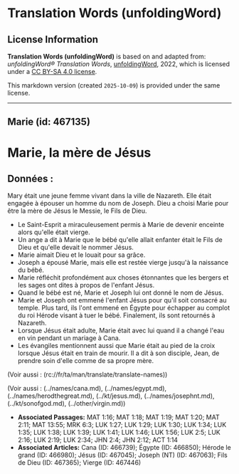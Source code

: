 # Translation Words (unfoldingWord)

## License Information

**Translation Words (unfoldingWord)** is based on and adapted from: _unfoldingWord® Translation Words_, [unfoldingWord](https://unfoldingword.org/utw), 2022, which is licensed under a [CC BY-SA 4.0 license](https://creativecommons.org/licenses/by-sa/4.0/legalcode.en).

This markdown version (created `2025-10-09`) is provided under the same license.



--------------------------------

## Marie (id: 467135)

Marie, la mère de Jésus
=======================

Données :
---------

Mary était une jeune femme vivant dans la ville de Nazareth. Elle était engagée à épouser un homme du nom de Joseph. Dieu a choisi Marie pour être la mère de Jésus le Messie, le Fils de Dieu.

* Le Saint\-Esprit a miraculeusement permis à Marie de devenir enceinte alors qu'elle était vierge.
* Un ange a dit à Marie que le bébé qu'elle allait enfanter était le Fils de Dieu et qu'elle devait le nommer Jésus.
* Marie aimait Dieu et le louait pour sa grâce.
* Joseph a épousé Marie, mais elle est restée vierge jusqu'à la naissance du bébé.
* Marie réfléchit profondément aux choses étonnantes que les bergers et les sages ont dites à propos de l'enfant Jésus.
* Quand le bébé est né, Marie et Joseph lui ont donné le nom de Jésus.
* Marie et Joseph ont emmené l'enfant Jésus pour qu'il soit consacré au temple. Plus tard, ils l'ont emmené en Égypte pour échapper au complot du roi Hérode visant à tuer le bébé. Finalement, ils sont retournés à Nazareth.
* Lorsque Jésus était adulte, Marie était avec lui quand il a changé l'eau en vin pendant un mariage à Cana.
* Les évangiles mentionnent aussi que Marie était au pied de la croix lorsque Jésus était en train de mourir. Il a dit à son disciple, Jean, de prendre soin d'elle comme de sa propre mère.

(Voir aussi : (rc://fr/ta/man/translate/translate\-names))

(Voir aussi : (../names/cana.md), (../names/egypt.md), (../names/herodthegreat.md), (../kt/jesus.md), (../names/josephnt.md), (../kt/sonofgod.md), (../other/virgin.md))

* **Associated Passages:** MAT 1:16; MAT 1:18; MAT 1:19; MAT 1:20; MAT 2:11; MAT 13:55; MRK 6:3; LUK 1:27; LUK 1:29; LUK 1:30; LUK 1:34; LUK 1:35; LUK 1:38; LUK 1:39; LUK 1:41; LUK 1:46; LUK 1:56; LUK 2:5; LUK 2:16; LUK 2:19; LUK 2:34; JHN 2:4; JHN 2:12; ACT 1:14
* **Associated Articles:** Cana (ID: 466739); Égypte (ID: 466850); Hérode le grand (ID: 466980); Jésus (ID: 467045); Joseph (NT) (ID: 467063); Fils de Dieu (ID: 467365); Vierge (ID: 467446)


